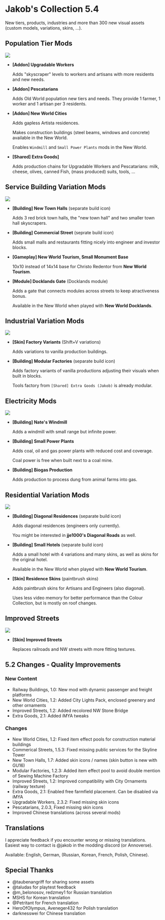 # Jakob's Collection 5.4

New tiers, products, industries and more than 300 new visual assets (custom models, variations, skins, ...).

## Population Tier Mods

![](https://github.com/jakobharder/anno-1800-jakobs-mods/raw/main/doc/population-tiers.jpg)

- **[Addon] Upgradable Workers**

  Adds "skyscraper" levels to workers and artisans with more residents and new needs.


- **[Addon] Pescatarians**

  Adds Old World population new tiers and needs. They provide 1 farmer, 1 worker and 1 artisan per 3 residents.

- **[Addon\] New World Cities**

  Adds gapless Artista residences.
  
  Makes construction buildings (steel beams, windows and concrete) available in the New World.

  Enables `Windmill` and `Small Power Plants` mods in the New World.

- **[Shared] Extra Goods]**

  Adds production chains for Upgradable Workers and Pescatarians: milk, cheese, olives, canned Fish, (mass produced) suits, tools, ...

## Service Building Variation Mods

![](https://github.com/jakobharder/anno-1800-jakobs-mods/raw/main/doc/public-variations.jpg)

- **[Building] New Town Halls**
  (separate build icon)

  Adds 3 red brick town halls, the "new town hall" and two smaller town hall skyscrapers.

- **[Building] Commercial Street**
  (seprate build icon)

  Adds small malls and restaurants fitting nicely into engineer and investor blocks. 

- **[Gameplay] New World Tourism, Small Monument Base**

  10x10 instead of 14x14 base for Christo Redentor from **New World Tourism**.

- **[Module\] Docklands Gate**
  (Docklands module)

  Adds a gate that connects modules across streets to keep atractiveness bonus.

  Available in the New World when played with **New World Docklands**.
  
## Industrial Variation Mods

![](https://github.com/jakobharder/anno-1800-jakobs-mods/raw/main/doc/industrial-variations.jpg)

- **[Skin] Factory Variants**
  (Shift+V variations)

  Adds variations to vanilla production buildings.

- **[Building] Modular Factories**
  (separate build icon)

  Adds factory variants of vanilla productions adjusting their visuals when built in blocks.

  Tools factory from `[Shared] Extra Goods (Jakob)` is already modular.

## Electricity Mods

![](https://github.com/jakobharder/anno-1800-jakobs-mods/raw/main/doc/electricity.jpg)

- **[Building] Nate's Windmill**

  Adds a windmill with small range but infinite power.

- **[Building\] Small Power Plants**

  Adds coal, oil and gas power plants with reduced cost and coverage.

  Coal power is free when built next to a coal mine.

- **[Building] Biogas Production**

  Adds production to process dung from animal farms into gas.

## Residential Variation Mods

![](https://github.com/jakobharder/anno-1800-jakobs-mods/raw/main/doc/residential-variations.jpg)

- **[Building\] Diagonal Residences**
  (separate build icon)

  Adds diagonal residences (engineers only currently).

  You might be interested in **jje1000's Diagonal Roads** as well.

- **[Building\] Small Hotels**
  (separate build icon)

  Adds a small hotel with 4 variations and many skins, as well as skins for the original hotel.

  Available in the New World when played with **New World Tourism**.

- **[Skin] Residence Skins**
  (paintbrush skins)

  Adds paintbrush skins for Artisans and Engineers (also diagonal).

  Uses less video memory for better performance than the Colour Collection, but is mostly on roof changes.

## Improved Streets

![](https://github.com/jakobharder/anno-1800-jakobs-mods/raw/main/doc/streets.jpg)
  
- **[Skin] Improved Streets**

  Replaces railroads and NW streets with more fitting textures.

## 5.2 Changes - Quality Improvements

### New Content

- Railway Buildings, 1.0: New mod with dynamic passenger and freight platforms
- New World Cities, 1.2: Added City Lights Pack, enclosed greenery and other ornaments
- Improved Streets, 1.2: Added recolored NW Stone Bridge
- Extra Goods, 2.1: Added iMYA tweaks

### Changes

- New World Cities, 1.2: Fixed item effect pools for construction material buildings
- Commerical Streets, 1.5.3: Fixed missing public services for the Skyline Tower
- New Town Halls, 1.7: Added skin icons / names (skin button is new with GU16)
- Modular Factories, 1.2.3: Added item effect pool to avoid double mention of Sewing Machine Factory
- Improved Streets, 1.2: Improved compatibility with City Ornaments (railway texture)
- Extra Goods, 2.1: Enabled free farmfield placement. Can be disabled via iMYA
- Upgradable Workers, 2.3.2: Fixed missing skin icons
- Pescatarians, 2.0.3, Fixed missing skin icons
- Improved Chinese translations (across several mods)

## Translations

I appreciate feedback if you encounter wrong or missing translations.
Easiest way to contact is @jakob in the modding discord (or Annoverse).

Available: English, German, (Russian, Korean, French, Polish, Chinese).

## Special Thanks

- @taubenangriff for sharing some assets
- @taludas for playtest feedback
- @m_belonosov, redzmey1 for Russian translation
- MSHS for Korean translation
- @Petritant for French translation
- HeroOfOlympus, Aveneger432 for Polish translation
- darknesswei for Chinese translation
